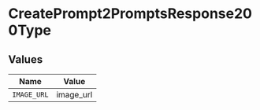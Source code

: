 # CreatePrompt2PromptsResponse200Type


## Values

| Name        | Value       |
| ----------- | ----------- |
| `IMAGE_URL` | image_url   |